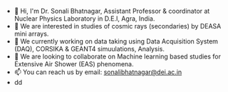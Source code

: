- 👋 Hi, I'm Dr. Sonali Bhatnagar, Assistant Professor & coordinator at Nuclear Physics Laboratory in D.E.I, Agra, India. 
- 👀 We are interested in studies of cosmic rays (secondaries) by DEASA mini arrays. 
- 🌱 We currently working on data taking using Data Acquisition System (DAQ), CORSIKA & GEANT4 simuulations, Analysis.
- 👀 We are looking to collaborate on Machine learning based studies for Extensive Air Shower (EAS) phenomena.
- 📫 You can reach us by email: sonalibhatnagar@dei.ac.in
- dd

<!---
deasaminiarraydei/deasaminiarraydei is a ✨ special ✨ repository because its `README.md` (this file) appears on your GitHub profile.
You can click the Preview link to take a look at your changes.
--->
